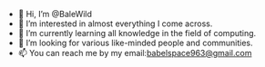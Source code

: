 - 👋 Hi, I’m @BaleWild
- 👀 I’m interested in almost everything I come across.
- 🌱 I’m currently learning all knowledge in the field of computing.
- 💞️ I’m looking for various like-minded people and communities.
- 📫 You can reach me by my email:babelspace963@gmail.com

<!---
BaleWild/BaleWild is a ✨ special ✨ repository because its `README.md` (this file) appears on your GitHub profile.
You can click the Preview link to take a look at your changes.
--->
